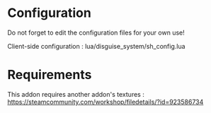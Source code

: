 # Configuration
Do not forget to edit the configuration files for your own use!

Client-side configuration : lua/disguise_system/sh_config.lua

# Requirements
This addon requires another addon's textures :
https://steamcommunity.com/workshop/filedetails/?id=923586734

